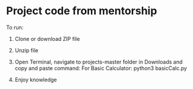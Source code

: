 # Project code from mentorship

To run:

1) Clone or download ZIP file
2) Unzip file
3) Open Terminal, navigate to projects-master folder in Downloads and copy and paste command:
  For Basic Calculator:  python3 basicCalc.py

4) Enjoy knowledge 
  
